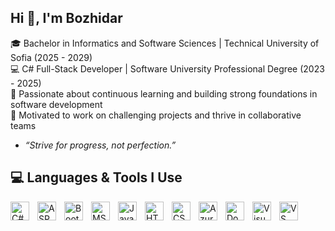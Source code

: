 ## Hi 👋, I'm Bozhidar

🎓 Bachelor in Informatics and Software Sciences | Technical University of Sofia (2025 - 2029)<br>
💻 C# Full-Stack Developer | Software University Professional Degree (2023 - 2025)<br>
🌱 Passionate about continuous learning and building strong foundations in software development<br>
🚀 Motivated to work on challenging projects and thrive in collaborative teams

- *“Strive for progress, not perfection.”*

## 💻 Languages & Tools I Use

<img align="left" width="30" height="30" src="https://cdn.jsdelivr.net/gh/devicons/devicon/icons/csharp/csharp-original.svg" alt="C#" style="padding-right:10px"/>
<img align="left" width="30" height="30" src="https://cdn.jsdelivr.net/gh/devicons/devicon/icons/dotnetcore/dotnetcore-original.svg" alt="ASP.NET Core" style="padding-right:10px"/>
<img align="left" width="30" height="30" src="https://cdn.jsdelivr.net/gh/devicons/devicon/icons/bootstrap/bootstrap-original.svg" alt="Bootstrap" style="padding-right:10px"/>
<img align="left" width="30" height="30" src="https://cdn.jsdelivr.net/gh/devicons/devicon/icons/microsoftsqlserver/microsoftsqlserver-plain.svg" alt="MSSQL" style="padding-right:10px"/>
<img align="left" width="30" height="30" src="https://cdn.jsdelivr.net/gh/devicons/devicon/icons/javascript/javascript-original.svg" alt="JavaScript" style="padding-right:10px"/>
<img align="left" width="30" height="30" src="https://cdn.jsdelivr.net/gh/devicons/devicon/icons/html5/html5-original.svg" alt="HTML" style="padding-right:10px"/>
<img align="left" width="30" height="30" src="https://cdn.jsdelivr.net/gh/devicons/devicon/icons/css3/css3-original.svg" alt="CSS" style="padding-right:10px"/>
<img align="left" width="30" height="30" src="https://cdn.jsdelivr.net/gh/devicons/devicon/icons/azure/azure-original.svg" alt="Azure" style="padding-right:10px"/>
<img align="left" width="30" height="30" src="https://cdn.jsdelivr.net/gh/devicons/devicon/icons/docker/docker-original.svg" alt="Docker" style="padding-right:10px"/>
<img align="left" width="30" height="30" src="https://cdn.jsdelivr.net/gh/devicons/devicon/icons/visualstudio/visualstudio-plain.svg" alt="Visual Studio" style="padding-right:10px"/>
<img align="left" width="30" height="30" src="https://cdn.jsdelivr.net/gh/devicons/devicon/icons/vscode/vscode-original.svg" alt="VS Code" style="padding-right:10px"/>
<br/><br/>


